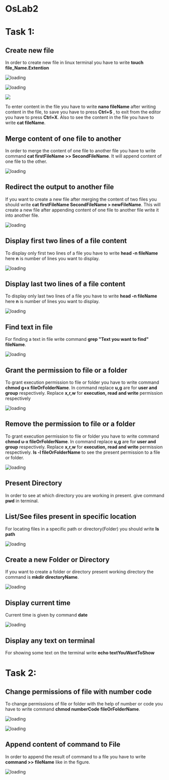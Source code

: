 # OsLab2

#  Task 1:

## Create new file

In order to create new file in linux terminal you have to write **touch file_Name.Extention**

![loading](images\1.png)

![loading](images\4.png)

![](images\2.png)

To enter content in the file you have to write **nano fileName** after writing content in the file, to save you have to press **Ctrl+S** , to exit from the editor you have to press **Ctrl+X**. Also to see the content in the file you have to write **cat fileName**.



## Merge content of one file to another

In order to merge the content of one file to another file you have to write command **cat firstFileName >> SecondFileName**. It will append content of one file to the other.

![loading](images\7.png)

##  Redirect the output to another file

If you want to create a new file after merging the content of two files you should write **cat firstFileName SecondFileName > newFileName**. This will create a new file after appending content of one file to another file write it into another file.

![loading](images\9.png)

## Display first two lines of a file content

To display only first two lines of a file you have to write **head -n fileName** here **n** is number of lines you want to display.

![loading](images\10.png)

## Display last two lines of a file content

To display only last two lines of a file you have to write **head -n fileName** here **n** is number of lines you want to display.

![loading](images\11.png)

## Find text in file

For finding a text in file write command **grep "Text you want to find" fileName**.

![loading](images\12.png)

## Grant the permission to file or a folder

To grant execution permission to file or folder you have to write command **chmod g+x fileOrFolderName**. In command replace **u,g**   are for **user and group** respectively. Replace **x,r,w** for **execution, read and write** permission respectively

![loading](images\13.png) 

## Remove the permission to file or a folder

To grant execution permission to file or folder you have to write command **chmod u-x fileOrFolderName**. In command replace **u,g**   are for **user and group** respectively. Replace **x,r,w** for **execution, read and write** permission respectively. **ls -l fileOrFolderName** to see the present permission to a file or folder.

![loading](images\13.png) 

## Present Directory

In order to see at which directory you are working in present. give command **pwd** in terminal.

## List/See files present in specific location

For locating files in a specific path or directory(Folder) you should write **ls path**

![loading](images\15.png)

## Create a new Folder or Directory

If you want to create a folder or directory present working directory the command is **mkdir directoryName**.

![loading](images\16.png)

## Display current time

Current time is given by command **date**

![loading](images\17.png)

## Display any text on terminal

For showing some text on the terminal write **echo textYouWantToShow**

# Task 2:

## Change permissions of file with number code

To change permissions of file or folder with the help of number or code you have to write command **chmod numberCode fileOrFolderName**. 

![loading](images\19.png)

![loading](images\permissionCode.png)

## Append content of command to File

In order to append the result of command to a file you have to write **command >> fileName** like in the figure.

![loading](images\20.png)